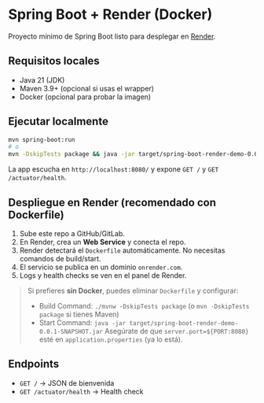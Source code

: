 # Spring Boot + Render (Docker)

Proyecto mínimo de Spring Boot listo para desplegar en [Render](https://render.com).

## Requisitos locales
- Java 21 (JDK)
- Maven 3.9+ (opcional si usas el wrapper)
- Docker (opcional para probar la imagen)

## Ejecutar localmente
```bash
mvn spring-boot:run
# o
mvn -DskipTests package && java -jar target/spring-boot-render-demo-0.0.1-SNAPSHOT.jar
```

La app escucha en `http://localhost:8080/` y expone `GET /` y `GET /actuator/health`.

## Despliegue en Render (recomendado con Dockerfile)
1. Sube este repo a GitHub/GitLab.
2. En Render, crea un **Web Service** y conecta el repo.
3. Render detectará el `Dockerfile` automáticamente. No necesitas comandos de build/start.
4. El servicio se publica en un dominio `onrender.com`.
5. Logs y health checks se ven en el panel de Render.

> Si prefieres **sin Docker**, puedes eliminar `Dockerfile` y configurar:
> - Build Command: `./mvnw -DskipTests package` (o `mvn -DskipTests package` si tienes Maven)
> - Start Command: `java -jar target/spring-boot-render-demo-0.0.1-SNAPSHOT.jar`
> Asegúrate de que `server.port=${PORT:8080}` esté en `application.properties` (ya lo está).

## Endpoints
- `GET /` → JSON de bienvenida
- `GET /actuator/health` → Health check
